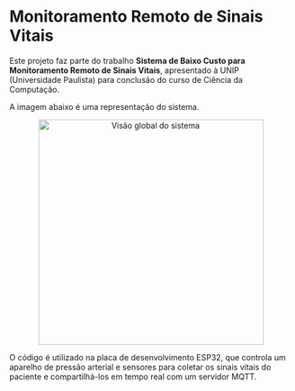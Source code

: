 # Monitoramento Remoto de Sinais Vitais

Este projeto faz parte do trabalho **Sistema de Baixo Custo para Monitoramento Remoto de Sinais Vitais**, apresentado à UNIP (Universidade Paulista) para conclusão do curso de Ciência da Computação.

A imagem abaixo é uma representação do sistema.

<p align="center"><img src="https://raw.githubusercontent.com/Andreick/ESP32-health-monitor/assets/imgs/visao_global.png" alt="Visão global do sistema" height="400"></p>

O código é utilizado na placa de desenvolvimento ESP32, que controla um aparelho de pressão arterial e sensores para coletar os sinais vitais do paciente e compartilhá-los em tempo real com um servidor MQTT.

